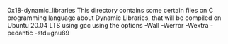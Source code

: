 0x18-dynamic_libraries
This directory contains some certain files on C programming language about Dynamic Libraries, that will be compiled on Ubuntu 20.04 LTS using gcc using the options -Wall -Werror -Wextra -pedantic -std=gnu89
